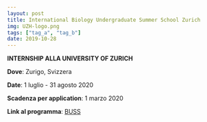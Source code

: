 ```yaml
---
layout: post
title: International Biology Undergraduate Summer School Zurich
img: UZH-logo.png
tags: ["tag_a", "tag_b"]
date: 2019-10-28
---
```


**INTERNSHIP ALLA UNIVERSITY OF ZURICH**

**Dove**: Zurigo, Svizzera

**Date**: 1 luglio - 31 agosto 2020

**Scadenza per application**: 1 marzo 2020

**Link al programma**: [BUSS](https://www.biologie.uzh.ch/de/Studium/UndergraduateSummerSchool.html) 

